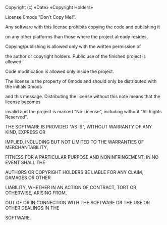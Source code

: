 Copyright (c) «Date» «Copyright Holders»

License 0mods "Don't Copy Me!".


Any software with this license prohibits copying the code and publishing it 

on any other platforms than those where the project already resides. 

Copying/publishing is allowed only with the written permission of 

the author or copyright holders. Public use of the finished project is allowed. 

Code modification is allowed only inside the project.

The license is the property of 0mods and should only be distributed with the initials 0mods 

and this message. Distributing the license without this note means that the license becomes

invalid and the project is marked "No License", including without "All Rights Reserved".


THE SOFTWARE IS PROVIDED "AS IS", WITHOUT WARRANTY OF ANY KIND, EXPRESS OR

IMPLIED, INCLUDING BUT NOT LIMITED TO THE WARRANTIES OF MERCHANTABILITY,

FITNESS FOR A PARTICULAR PURPOSE AND NONINFRINGEMENT. IN NO EVENT SHALL THE

AUTHORS OR COPYRIGHT HOLDERS BE LIABLE FOR ANY CLAIM, DAMAGES OR OTHER

LIABILITY, WHETHER IN AN ACTION OF CONTRACT, TORT OR OTHERWISE, ARISING FROM,

OUT OF OR IN CONNECTION WITH THE SOFTWARE OR THE USE OR OTHER DEALINGS IN THE

SOFTWARE.

